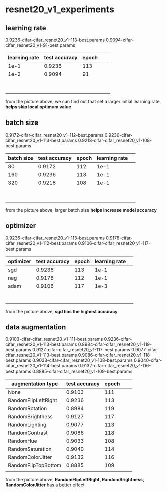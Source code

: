 # resnet20_v1_experiments
## learning rate
0.9236-cifar-cifar_resnet20_v1-113-best.params
0.9094-cifar-cifar_resnet20_v1-91-best.params

| learning rate | test accuracy | epoch |     |     |
| ------------- | ------------- | ----- | --- | --- |
| 1e-1          | 0.9236        | 113   |     |     |
| 1e-2          | 0.9094        | 91    |     |     |
|               |               |       |     |     |
|               |               |       |     |     |
|               |               |       |     |     |
|               |               |       |     |     |
|               |               |       |     |     |
|               |               |       |     |     |
|               |               |       |     |     |
|               |               |       |     |     |

from the picture above, we can find out that set a larger initial learning rate, **helps skip local optimum value**

## batch size
0.9172-cifar-cifar_resnet20_v1-112-best.params
0.9236-cifar-cifar_resnet20_v1-113-best.params
0.9218-cifar-cifar_resnet20_v1-108-best.params

| batch size | test accuracy | epoch | learning rate |     |
| ---------- | ------------- | ----- | ------------- | --- |
| 80         | 0.9172        | 112   | 1e-1          |     |
| 160        | 0.9236        | 113   | 1e-1          |     |
| 320        | 0.9218        | 108   | 1e-1          |     |
|            |               |       |               |     |
|            |               |       |               |     |
|            |               |       |               |     |
|            |               |       |               |     |
|            |               |       |               |     |
|            |               |       |               |     |
|            |               |       |               |     |
|            |               |       |               |     |

from the picture above, larger batch size **helps increase model accuracy**

## optimizer
0.9236-cifar-cifar_resnet20_v1-113-best.params
0.9178-cifar-cifar_resnet20_v1-112-best.params
0.9106-cifar-cifar_resnet20_v1-117-best.params

| optimizer | test accuracy | epoch | learning rate |     |
| --------- | ------------- | ----- | ------------- | --- |
| sgd       | 0.9236        | 113   | 1e-1          |     |
| nag       | 0.9178        | 112   | 1e-1          |     |
| adam      | 0.9106        | 117   | 1e-3          |     |
|           |               |       |               |     |
|           |               |       |               |     |
|           |               |       |               |     |
|           |               |       |               |     |
|           |               |       |               |     |
|           |               |       |               |     |
|           |               |       |               |     |

from the picture above, **sgd has the highest accuracy**

## data augmentation
0.9103-cifar-cifar_resnet20_v1-111-best.params
0.9236-cifar-cifar_resnet20_v1-113-best.params
0.8984-cifar-cifar_resnet20_v1-119-best.params
0.9127-cifar-cifar_resnet20_v1-117-best.params
0.9077-cifar-cifar_resnet20_v1-113-best.params
0.9086-cifar-cifar_resnet20_v1-118-best.params
0.9033-cifar-cifar_resnet20_v1-108-best.params
0.9040-cifar-cifar_resnet20_v1-114-best.params
0.9132-cifar-cifar_resnet20_v1-116-best.params
0.8885-cifar-cifar_resnet20_v1-109-best.params

|  augmentation type  | test accuracy | epoch |     |     |
| ------------------- | ------------- | ----- | --- | --- |
| None                | 0.9103        | 111   |     |     |
| RandomFlipLeftRight | 0.9236        | 113   |     |     |
| RandomRotation      | 0.8984        | 119   |     |     |
| RandomBrightness    | 0.9127        | 117   |     |     |
| RandomLighting      | 0.9077        | 113   |     |     |
| RandomContrast      | 0.9086        | 118   |     |     |
| RandomHue           | 0.9033        | 108   |     |     |
| RandomSaturation    | 0.9040        | 114   |     |     |
| RandomColorJitter   | 0.9132        | 116   |     |     |
| RandomFlipTopBottom | 0.8885        | 109   |     |     |
|                     |               |       |     |     |

from the picture above, **RandomFlipLeftRight, RandomBrightness, RandomColorJitter** has a better effect